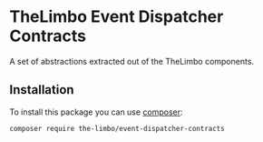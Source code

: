 # TheLimbo Event Dispatcher Contracts
A set of abstractions extracted out of the TheLimbo components.

## Installation
To install this package you can use [composer](https://getcomposer.org):

```bash
composer require the-limbo/event-dispatcher-contracts
```
